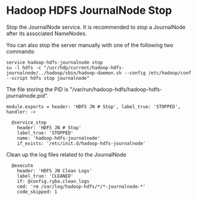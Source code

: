 
# Hadoop HDFS JournalNode Stop

Stop the JournalNode service. It is recommended to stop a JournalNode after its
associated NameNodes.

You can also stop the server manually with one of the following two commands:

```
service hadoop-hdfs-journalnode stop
su -l hdfs -c "/usr/hdp/current/hadoop-hdfs-journalnode/../hadoop/sbin/hadoop-daemon.sh --config /etc/hadoop/conf --script hdfs stop journalnode"
```

The file storing the PID is "/var/run/hadoop-hdfs/hadoop-hdfs-journalnode.pid".

    module.exports = header: 'HDFS JN # Stop', label_true: 'STOPPED', handler: ->

      @service_stop
        header: 'HDFS JN # Stop'
        label_true: 'STOPPED'
        name: 'hadoop-hdfs-journalnode'
        if_exists: '/etc/init.d/hadoop-hdfs-journalnode'    

Clean up the log files related to the JournalNode

      @execute
        header: 'HDFS JN Clean Logs'
        label_true: 'CLEANED'
        if: @config.ryba.clean_logs
        cmd: 'rm /var/log/hadoop-hdfs/*/*-journalnode-*'
        code_skipped: 1
